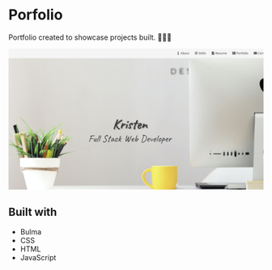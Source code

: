 # Porfolio 

Portfolio created to showcase projects built. 👩🏽‍💻


![](https://github.com/Mayorgak/kristen/blob/master/assets/images/Screen%20Shot%202020-10-16%20at%2012.44.31%20PM.png)



## Built with 
* Bulma
* CSS
* HTML 
* JavaScript 


